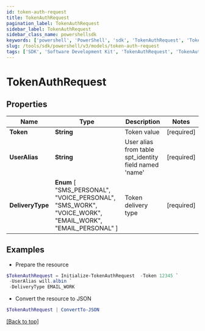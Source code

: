 ```yaml
---
id: token-auth-request
title: TokenAuthRequest
pagination_label: TokenAuthRequest
sidebar_label: TokenAuthRequest
sidebar_class_name: powershellsdk
keywords: ['powershell', 'PowerShell', 'sdk', 'TokenAuthRequest', 'TokenAuthRequest'] 
slug: /tools/sdk/powershell/v3/models/token-auth-request
tags: ['SDK', 'Software Development Kit', 'TokenAuthRequest', 'TokenAuthRequest']
---
```



# TokenAuthRequest

## Properties

Name | Type | Description | Notes
------------ | ------------- | ------------- | -------------
**Token** | **String** | Token value | [required]
**UserAlias** | **String** | User alias from table spt_identity field named 'name' | [required]
**DeliveryType** |  **Enum** [  "SMS_PERSONAL",    "VOICE_PERSONAL",    "SMS_WORK",    "VOICE_WORK",    "EMAIL_WORK",    "EMAIL_PERSONAL" ] | Token delivery type | [required]

## Examples

- Prepare the resource
```powershell
$TokenAuthRequest = Initialize-TokenAuthRequest  -Token 12345 `
 -UserAlias will.albin `
 -DeliveryType EMAIL_WORK
```

- Convert the resource to JSON
```powershell
$TokenAuthRequest | ConvertTo-JSON
```


[[Back to top]](#) 

